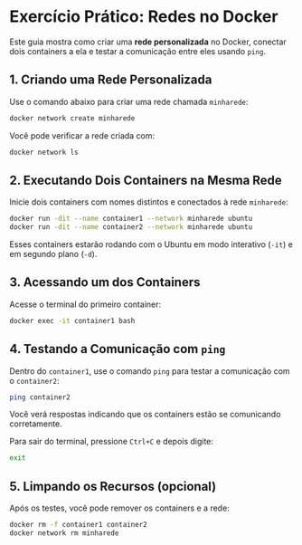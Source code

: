
# Exercício Prático: Redes no Docker

Este guia mostra como criar uma **rede personalizada** no Docker, conectar dois containers a ela e testar a comunicação entre eles usando `ping`.

## 1. Criando uma Rede Personalizada

Use o comando abaixo para criar uma rede chamada `minharede`:

```bash
docker network create minharede
```

Você pode verificar a rede criada com:

```bash
docker network ls
```

## 2. Executando Dois Containers na Mesma Rede

Inicie dois containers com nomes distintos e conectados à rede `minharede`:

```bash
docker run -dit --name container1 --network minharede ubuntu
docker run -dit --name container2 --network minharede ubuntu
```

Esses containers estarão rodando com o Ubuntu em modo interativo (`-it`) e em segundo plano (`-d`).

## 3. Acessando um dos Containers

Acesse o terminal do primeiro container:

```bash
docker exec -it container1 bash
```

## 4. Testando a Comunicação com `ping`

Dentro do `container1`, use o comando `ping` para testar a comunicação com o `container2`:

```bash
ping container2
```

Você verá respostas indicando que os containers estão se comunicando corretamente.

Para sair do terminal, pressione `Ctrl+C` e depois digite:

```bash
exit
```

## 5. Limpando os Recursos (opcional)

Após os testes, você pode remover os containers e a rede:

```bash
docker rm -f container1 container2
docker network rm minharede
```